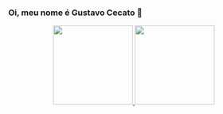 ### Oi, meu nome é Gustavo Cecato 👋

<div align="center">
  <a href="https://github.com/Cecato">
  <img height="160em" src="https://github-readme-stats.vercel.app/api?username=Cecato&show_icons=true&theme=dark&include_all_commits=true&count_private=true"/>
  <img height="160em" src="https://github-readme-stats.vercel.app/api/top-langs/?username=Cecato&layout=compact&langs_count=7&theme=dark"/>
</div>
<!--
**Cecato/Cecato** is a ✨ _special_ ✨ repository because its `README.md` (this file) appears on your GitHub profile.

Here are some ideas to get you started:

- 🔭 I’m currently working on ...
- 🌱 I’m currently learning ...
- 👯 I’m looking to collaborate on ...
- 🤔 I’m looking for help with ...
- 💬 Ask me about ...
- 📫 How to reach me: ...
- 😄 Pronouns: ...
- ⚡ Fun fact: ...
-->
 
